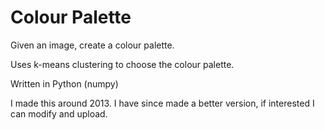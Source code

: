 # Colour Palette
Given an image, create a colour palette.

Uses k-means clustering to choose the colour palette. 

Written in Python (numpy)

I made this around 2013. I have since made a better version, if interested I can modify and upload. 
